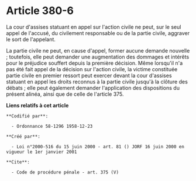 # Article 380-6

La cour d'assises statuant en appel sur l'action civile ne peut, sur le seul appel de l'accusé, du civilement responsable ou
de la partie civile, aggraver le sort de l'appelant. 

La partie civile ne peut, en cause d'appel, former aucune demande nouvelle ; toutefois, elle peut demander une augmentation
des dommages et intérêts pour le préjudice souffert depuis la première décision. Même lorsqu'il n'a pas été fait appel de la
décision sur l'action civile, la victime constituée partie civile en premier ressort peut exercer devant la cour d'assises
statuant en appel les droits reconnus à la partie civile jusqu'à la clôture des débats ; elle peut également demander
l'application des dispositions du présent alinéa, ainsi que de celle de l'article 375.

**Liens relatifs à cet article**

	**Codifié par**:

	  - Ordonnance 58-1296 1958-12-23

	**Créé par**:

	  - Loi n°2000-516 du 15 juin 2000 - art. 81 () JORF 16 juin 2000 en vigueur le 1er janvier 2001

	**Cite**:

	  - Code de procédure pénale - art. 375 (V)
